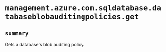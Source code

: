 # `management.azure.com.sqldatabase.databaseblobauditingpolicies.get`

## `summary`
Gets a database's blob auditing policy.


